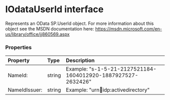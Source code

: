 # IOdataUserId interface

Represents an OData SP.UserId object. For more information about this object 
see the MSDN documentation here: 
https://msdn.microsoft.com/en-us/library/office/jj860569.aspx



### Properties

| Property	   | Type	| Description|
|:-------------|:-------|:-----------|
|NameId:      | string | Example: "s-1-5-21-2127521184-1604012920-1887927527-2632426" |
|NameIdIssuer:      | string | Example: "urn:office:idp:activedirectory" |




